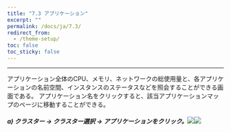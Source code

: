 ```yaml
---
title: "7.3 アプリケーション"
excerpt: ""
permalink: /docs/ja/7.3/
redirect_from:
  - /theme-setup/
toc: false
toc_sticky: false
---
```



---

アプリケーション全体のCPU、メモリ、ネットワークの総使用量と、各アプリケーションの名前空間、インスタンスのステータスなどを照会することができる画面である。 アプリケーション名をクリックすると、該当アプリケーションマップのページに移動することができる。

##### a\) クラスター → クラスター選択 → アプリケーションをクリック。![](/assets/JP/2.5/5.3_1.png)![](/assets/JP/2.5.3/5.3_2.png)



